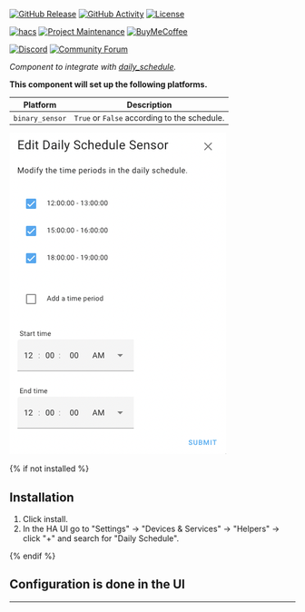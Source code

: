 [![GitHub Release][releases-shield]][releases]
[![GitHub Activity][commits-shield]][commits]
[![License][license-shield]][license]

[![hacs][hacsbadge]][hacs]
[![Project Maintenance][maintenance-shield]][user_profile]
[![BuyMeCoffee][buymecoffeebadge]][buymecoffee]

[![Discord][discord-shield]][discord]
[![Community Forum][forum-shield]][forum]

_Component to integrate with [daily_schedule][daily_schedule]._

**This component will set up the following platforms.**

Platform | Description
-- | --
`binary_sensor` | `True` or `False` according to the schedule.

![example][exampleimg]

{% if not installed %}
## Installation

1. Click install.
1. In the HA UI go to "Settings" -> "Devices & Services" -> "Helpers" -> click "+" and search for "Daily Schedule".

{% endif %}


## Configuration is done in the UI

<!---->

***

[daily_schedule]: https://github.com/amitfin/daily_schedule
[buymecoffee]: https://www.buymeacoffee.com/amitfin
[buymecoffeebadge]: https://img.shields.io/badge/buy%20me%20a%20coffee-donate-yellow.svg?style=for-the-badge
[commits-shield]: https://img.shields.io/github/commit-activity/y/amitfin/daily_schedule.svg?style=for-the-badge
[commits]: https://github.com/amitfin/daily_schedule/commits/master
[hacs]: https://hacs.xyz
[hacsbadge]: https://img.shields.io/badge/HACS-Custom-orange.svg?style=for-the-badge
[discord]: https://discord.gg/Qa5fW2R
[discord-shield]: https://img.shields.io/discord/330944238910963714.svg?style=for-the-badge
[exampleimg]: example.png
[forum-shield]: https://img.shields.io/badge/community-forum-brightgreen.svg?style=for-the-badge
[forum]: https://community.home-assistant.io/
[license]: https://github.com/amitfin/daily_schedule/blob/main/LICENSE
[license-shield]: https://img.shields.io/github/license/amitfin/daily_schedule.svg?style=for-the-badge
[maintenance-shield]: https://img.shields.io/badge/maintainer-Amit%20Finkelstein%20%40amitfin-blue.svg?style=for-the-badge
[releases-shield]: https://img.shields.io/github/release/amitfin/daily_schedule.svg?style=for-the-badge
[releases]: https://github.com/amitfin/daily_schedule/releases
[user_profile]: https://github.com/amitfin
